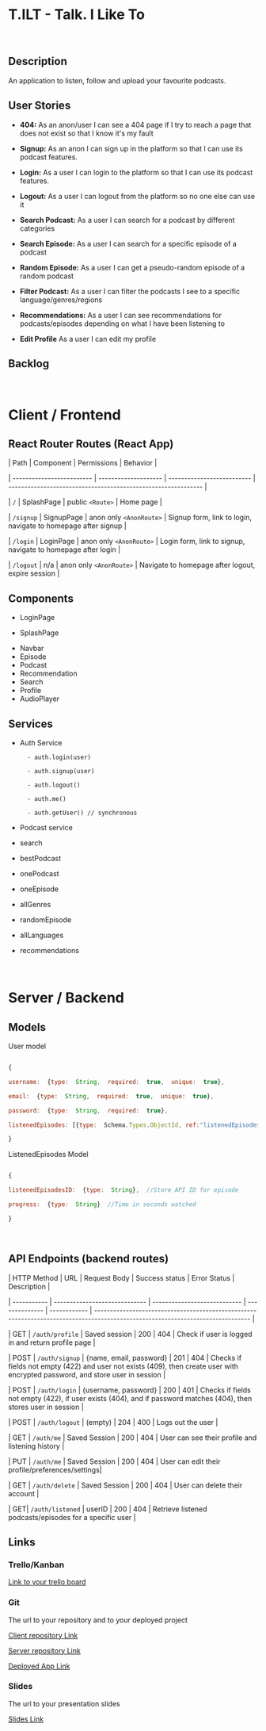 # T.ILT - Talk. I Like To

<br>

## Description

An application to listen, follow and upload your favourite podcasts.

## User Stories

- **404:** As an anon/user I can see a 404 page if I try to reach a page that does not exist so that I know it's my fault

- **Signup:** As an anon I can sign up in the platform so that I can use its podcast features.

- **Login:** As a user I can login to the platform so that I can use its podcast features.

- **Logout:** As a user I can logout from the platform so no one else can use it

- **Search Podcast:** As a user I can search for a podcast by different categories

- **Search Episode:** As a user I can search for a specific episode of a podcast

- **Random Episode:** As a user I can get a pseudo-random episode of a random podcast

- **Filter Podcast:** As a user I can filter the podcasts I see to a specific language/genres/regions

- **Recommendations:** As a user I can see recommendations for podcasts/episodes depending on what I have been listening to

- **Edit Profile** As a user I can edit my profile

## Backlog

<br>

# Client / Frontend

## React Router Routes (React App)

| Path | Component | Permissions | Behavior |

| ------------------------- | -------------------- | -------------------------- | ------------------------------------------------------------- |

| `/` | SplashPage | public `<Route>` | Home page |

| `/signup` | SignupPage | anon only `<AnonRoute>` | Signup form, link to login, navigate to homepage after signup |

| `/login` | LoginPage | anon only `<AnonRoute>` | Login form, link to signup, navigate to homepage after login |

| `/logout` | n/a | anon only `<AnonRoute>` | Navigate to homepage after logout, expire session |

## Components

- LoginPage

* SplashPage

- Navbar
- Episode
- Podcast
- Recommendation
- Search
- Profile
- AudioPlayer

## Services

- Auth Service

      	- auth.login(user)

      	- auth.signup(user)

      	- auth.logout()

      	- auth.me()

      	- auth.getUser() // synchronous

- Podcast service

- search
- bestPodcast
- onePodcast
- oneEpisode
- allGenres
- randomEpisode
- allLanguages
- recommendations

<br>

# Server / Backend

## Models

User model

```javascript

{

username:  {type:  String,  required:  true,  unique:  true},

email:  {type:  String,  required:  true,  unique:  true},

password:  {type:  String,  required:  true},

listenedEpisodes: [{type:  Schema.Types.ObjectId, ref:"listenedEpisodes"}],  default: []

}

```

ListenedEpisodes Model

```javascript

{

listenedEpisodesID:  {type:  String},  //Store API ID for episode

progress:  {type:  String}  //Time in seconds watched

}
```

<br>

## API Endpoints (backend routes)

| HTTP Method | URL | Request Body | Success status | Error Status | Description |

| ----------- | ----------------------------- | ---------------------------- | -------------- | ------------ | ------------------------------------------------------------------------------------------------------------------------------- |

| GET | `/auth/profile` | Saved session | 200 | 404 | Check if user is logged in and return profile page |

| POST | `/auth/signup` | {name, email, password} | 201 | 404 | Checks if fields not empty (422) and user not exists (409), then create user with encrypted password, and store user in session |

| POST | `/auth/login` | {username, password} | 200 | 401 | Checks if fields not empty (422), if user exists (404), and if password matches (404), then stores user in session |

| POST | `/auth/logout` | (empty) | 204 | 400 | Logs out the user |

| GET | `/auth/me` | Saved Session | 200 | 404 | User can see their profile and listening history |

| PUT | `/auth/me` | Saved Session | 200 | 404 | User can edit their profile/preferences/settings|

| GET | `/auth/delete` | Saved Session | 200 | 404 | User can delete their account |

| GET| `/auth/listened` | userID | 200 | 404 | Retrieve listened podcasts/episodes for a specific user |
<br>

## Links

### Trello/Kanban

[Link to your trello board](https://trello.com/b/YMGISPQl/tilt)

### Git

The url to your repository and to your deployed project

[Client repository Link](https://github.com/JuiceDrinker/tilt-client)

[Server repository Link](https://github.com/JuiceDrinker/tilt-server)

[Deployed App Link](http://heroku.com)

### Slides

The url to your presentation slides

[Slides Link](http://slides.com)

```

```
